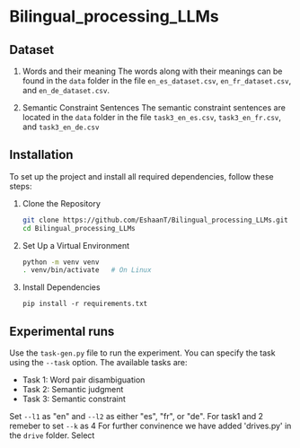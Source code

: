# Bilingual_processing_LLMs

## Dataset

1. Words and their meaning
    The words along with their meanings can be found in the `data` folder in the file `en_es_dataset.csv`, `en_fr_dataset.csv`, and `en_de_dataset.csv`.

2. Semantic Constraint Sentences
    The semantic constraint sentences are located in the `data` folder in the file `task3_en_es.csv`, `task3_en_fr.csv`, and `task3_en_de.csv`

## Installation

To set up the project and install all required dependencies, follow these steps:

1. Clone the Repository

    ``` bash
    git clone https://github.com/EshaanT/Bilingual_processing_LLMs.git
    cd Bilingual_processing_LLMs
    ```
2. Set Up a Virtual Environment
    ``` bash
    python -m venv venv
    . venv/bin/activate   # On Linux
    ```
3. Install Dependencies
    ```
    pip install -r requirements.txt
    ```
## Experimental runs

Use the `task-gen.py` file to run the experiment. You can specify the task using the `--task` option. The available tasks are:
* Task 1: Word pair disambiguation
* Task 2: Semantic judgment
* Task 3: Semantic constraint

Set `--l1` as "en" and `--l2` as either "es", "fr", or "de". For task1 and 2 remeber to set `--k` as 4
 For further convinence we have added 'drives.py' in the `drive` folder. Select 



